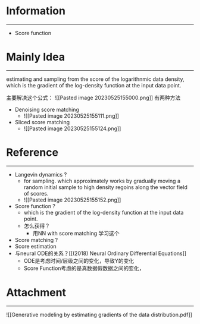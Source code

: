 # Information
---
- Score function

# Mainly Idea
---
estimating and sampling from the score of the logarithnmic data density, which is the gradient of the log-density function at the input data point.

主要解决这个公式：
![[Pasted image 20230525155000.png]]
有两种方法
- Denoising score matching
	- ![[Pasted image 20230525155111.png]]
- Sliced score matching
	- ![[Pasted image 20230525155124.png]]

# Reference
---
- Langevin dynamics ?
	- for sampling. which approximately works by gradually moving a random initial sample to high density regoins along the vector field of scores.
	- ![[Pasted image 20230525155152.png]]
- Score function ?
	- which is the gradient of the log-density function at the input data point.
	- 怎么获得？
		- 用NN with score matching 学习这个
- Score matching ?
- Score estimation
- 与neural ODE的关系？[[(2018) Neural Ordinary Differential Equations]]
	- ODE是考虑时间/层级之间的变化，导致Y的变化
	- Score Function考虑的是真数据假数据之间的变化，

# Attachment
---
![[Generative modeling by estimating gradients of the data distribution.pdf]]
